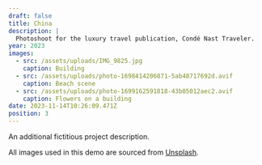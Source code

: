 ```yaml
---
draft: false
title: China
description: |
  Photoshoot for the luxury travel publication, Condé Nast Traveler.
year: 2023
images:
  - src: /assets/uploads/IMG_9825.jpg
    caption: Building
  - src: /assets/uploads/photo-1698414206871-5ab48717692d.avif
    caption: Beach scene
  - src: /assets/uploads/photo-1699162591818-43b05012aec2.avif
    caption: Flowers on a building
date: 2023-11-14T10:26:09.471Z
position: 3
---
```


An additional fictitious project description.

All images used in this demo are sourced from [Unsplash](https://unsplash.com/).

